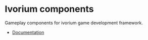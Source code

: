# Ivorium components
Gameplay components for ivorium game development framework.

  * [Documentation](https://ivorne.github.io/ivorium)
